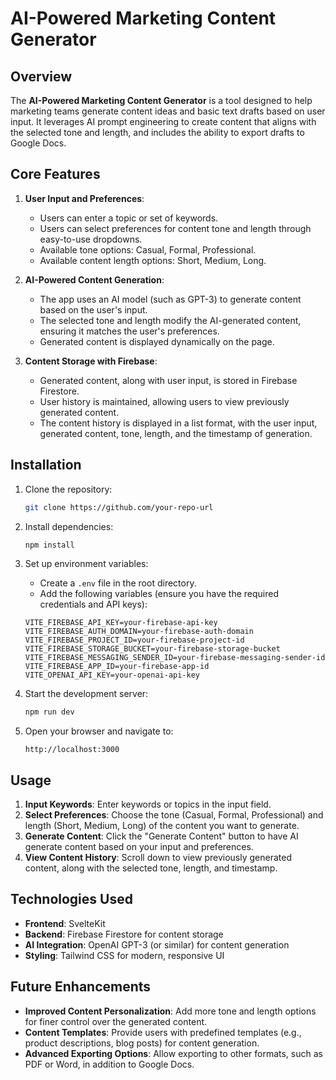# AI-Powered Marketing Content Generator

## Overview

The **AI-Powered Marketing Content Generator** is a tool designed to help marketing teams generate content ideas and basic text drafts based on user input. It leverages AI prompt engineering to create content that aligns with the selected tone and length, and includes the ability to export drafts to Google Docs.

## Core Features

1. **User Input and Preferences**:
    - Users can enter a topic or set of keywords.
    - Users can select preferences for content tone and length through easy-to-use dropdowns.
    - Available tone options: Casual, Formal, Professional.
    - Available content length options: Short, Medium, Long.

2. **AI-Powered Content Generation**:
    - The app uses an AI model (such as GPT-3) to generate content based on the user's input.
    - The selected tone and length modify the AI-generated content, ensuring it matches the user's preferences.
    - Generated content is displayed dynamically on the page.

3. **Content Storage with Firebase**:
    - Generated content, along with user input, is stored in Firebase Firestore.
    - User history is maintained, allowing users to view previously generated content.
    - The content history is displayed in a list format, with the user input, generated content, tone, length, and the timestamp of generation.

## Installation

1. Clone the repository:

   ```bash
   git clone https://github.com/your-repo-url
   ```

2. Install dependencies:

   ```bash
   npm install
   ```

3. Set up environment variables:
   - Create a `.env` file in the root directory.
   - Add the following variables (ensure you have the required credentials and API keys):

   ```
   VITE_FIREBASE_API_KEY=your-firebase-api-key
   VITE_FIREBASE_AUTH_DOMAIN=your-firebase-auth-domain
   VITE_FIREBASE_PROJECT_ID=your-firebase-project-id
   VITE_FIREBASE_STORAGE_BUCKET=your-firebase-storage-bucket
   VITE_FIREBASE_MESSAGING_SENDER_ID=your-firebase-messaging-sender-id
   VITE_FIREBASE_APP_ID=your-firebase-app-id
   VITE_OPENAI_API_KEY=your-openai-api-key
   ```

4. Start the development server:

   ```bash
   npm run dev
   ```

5. Open your browser and navigate to:

   ```
   http://localhost:3000
   ```

## Usage

1. **Input Keywords**: Enter keywords or topics in the input field.
2. **Select Preferences**: Choose the tone (Casual, Formal, Professional) and length (Short, Medium, Long) of the content you want to generate.
3. **Generate Content**: Click the "Generate Content" button to have AI generate content based on your input and preferences.
4. **View Content History**: Scroll down to view previously generated content, along with the selected tone, length, and timestamp.


## Technologies Used

- **Frontend**: SvelteKit
- **Backend**: Firebase Firestore for content storage
- **AI Integration**: OpenAI GPT-3 (or similar) for content generation
- **Styling**: Tailwind CSS for modern, responsive UI

## Future Enhancements

- **Improved Content Personalization**: Add more tone and length options for finer control over the generated content.
- **Content Templates**: Provide users with predefined templates (e.g., product descriptions, blog posts) for content generation.
- **Advanced Exporting Options**: Allow exporting to other formats, such as PDF or Word, in addition to Google Docs.